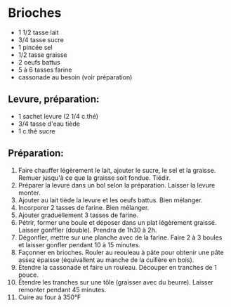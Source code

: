 # Brioches

- 1 1/2 tasse lait
- 3/4 tasse sucre
- 1 pincée sel
- 1/2 tasse graisse
- 2 oeufs battus
- 5 à 6 tasses farine
- cassonade au besoin (voir préparation)

## Levure, préparation:

- 1 sachet levure (2 1/4 c.thé)
- 3/4 tasse d'eau tiède
- 1 c.thé sucre

## Préparation:

1. Faire chauffer légèrement le lait, ajouter le sucre, le sel et la graisse. Remuer jusqu'à ce que la graisse soit fondue. Tiédir.
2. Préparer la levure dans un bol selon la préparation. Laisser la levure monter.
3. Ajouter au lait tiède la levure et les oeufs battus. Bien mélanger.
4. Incorporer 2 tasses de farine. Bien mélanger.
5. Ajouter graduellement 3 tasses de farine.
6. Pétrir, former une boule et déposer dans un plat légèrement graissé. Laisser gonffler (double). Prendra de 1h30 à 2h.
7. Dégonfler, mettre sur une planche avec de la farine. Faire 2 à 3 boules et laisser gonfler pendant 10 à 15 minutes.
8. Façonner en brioches. Rouler au reouleau à pâte pour obtenir une pâte assez épaisse (équivallent au manche de la cuillère en bois).
9. Étendre la cassonade et faire un rouleau. Découper en tranches de 1 pouce.
10. Étendre les tranches sur une tôle (graisser avec du beurre). Laisser remonter pendant 45 minutes.
11. Cuire au four à 350°F
